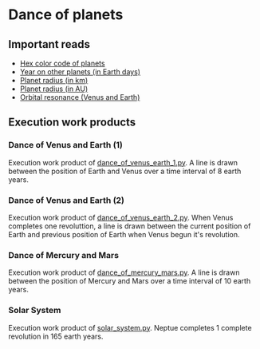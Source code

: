 # Dance of planets

## Important reads
- [Hex color code of planets](https://astronomy.stackexchange.com/questions/14032/color-of-planets)
- [Year on other planets (in Earth days)](https://spaceplace.nasa.gov/years-on-other-planets/en/)
- [Planet radius (in km)](https://solarsystem.nasa.gov/resources/686/solar-system-sizes/)
- [Planet radius (in AU)](https://web.njit.edu/~gary/202/Lecture7.html)
- [Orbital resonance (Venus and Earth)](https://en.wikipedia.org/wiki/Orbital_resonance)

## Execution work products

### Dance of Venus and Earth (1)
Execution work product of [dance_of_venus_earth_1.py](dance_of_venus_earth_1.py). A line is drawn between the position of Earth and Venus over a time interval of 8 earth years.

### Dance of Venus and Earth (2)
Execution work product of [dance_of_venus_earth_2.py](dance_of_venus_earth_2.py). When Venus completes one revoluttion, a line is drawn between the current position of Earth and previous position of Earth when Venus begun it's revolution.

### Dance of Mercury and Mars
Execution work product of [dance_of_mercury_mars.py](dance_of_mercury_mars.py). A line is drawn between the position of Mercury and Mars over a time interval of 10 earth years.

### Solar System
Execution work product of [solar_system.py](solar_system.py). Neptue completes 1 complete revolution in 165 earth years.